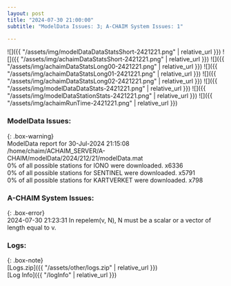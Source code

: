 ```yaml
---
layout: post
title: "2024-07-30 21:00:00"
subtitle: "ModelData Issues: 3; A-CHAIM System Issues: 1"

---
```


![]({{ "/assets/img/modelDataDataStatsShort-2421221.png" | relative_url }})
![]({{ "/assets/img/achaimDataStatsShort-2421221.png" | relative_url }})
![]({{ "/assets/img/achaimDataStatsLong00-2421221.png" | relative_url }})
![]({{ "/assets/img/achaimDataStatsLong01-2421221.png" | relative_url }})
![]({{ "/assets/img/achaimDataStatsLong02-2421221.png" | relative_url }})
![]({{ "/assets/img/modelDataDataStats-2421221.png" | relative_url }})
![]({{ "/assets/img/modelDataStationStats-2421221.png" | relative_url }})
![]({{ "/assets/img/achaimRunTime-2421221.png" | relative_url }})


### ModelData Issues:  
  
{: .box-warning}  
 ModelData report for 30-Jul-2024 21:15:08   
 /home/chaim/ACHAIM_SERVER/A-CHAIM/modelData/2024/212/21/modelData.mat   
 0% of all possible stations for IONO were downloaded. x6336   
 0% of all possible stations for SENTINEL were downloaded. x5791   
 0% of all possible stations for KARTVERKET were downloaded. x798   
  
### A-CHAIM System Issues:  
  
{: .box-error}  
2024-07-30 21:23:31 In repelem(v, N), N must be a scalar or a vector of length equal to v.  

### Logs:  
  
{: .box-note}  
[Logs.zip]({{ "/assets/other/logs.zip" | relative_url }})  
[Log Info]({{ "/logInfo" | relative_url }})  
